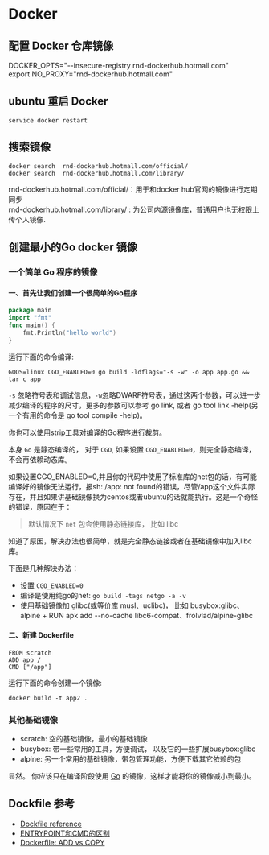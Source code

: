 # Docker

## 配置 Docker 仓库镜像

DOCKER_OPTS="--insecure-registry rnd-dockerhub.hotmall.com"  
export NO_PROXY="rnd-dockerhub.hotmall.com"  

## ubuntu 重启 Docker

```shell
service docker restart
```

## 搜索镜像

```shell
docker search  rnd-dockerhub.hotmall.com/official/
docker search  rnd-dockerhub.hotmall.com/library/
```

rnd-dockerhub.hotmall.com/official/：用于和docker hub官网的镜像进行定期同步  
rnd-dockerhub.hotmall.com/library/ : 为公司内源镜像库，普通用户也无权限上传个人镜像.  

## 创建最小的Go docker 镜像

### 一个简单 Go 程序的镜像

#### 一、首先让我们创建一个很简单的Go程序

```go
package main
import "fmt"
func main() {
    fmt.Println("hello world")
}
```

运行下面的命令编译:

```shell
GOOS=linux CGO_ENABLED=0 go build -ldflags="-s -w" -o app app.go && tar c app
```

`-s` 忽略符号表和调试信息，`-w`忽略DWARF符号表，通过这两个参数，可以进一步减少编译的程序的尺寸，更多的参数可以参考 go link, 或者 go tool link -help(另一个有用的命令是 go tool compile -help)。

你也可以使用strip工具对编译的Go程序进行裁剪。

本身 `Go` 是静态编译的， 对于 `CGO`, 如果设置 `CGO_ENABLED=0`，则完全静态编译，不会再依赖动态库。

如果设置CGO_ENABLED=0,并且你的代码中使用了标准库的net包的话，有可能编译好的镜像无法运行，报sh: /app: not found的错误，尽管/app这个文件实际存在，并且如果讲基础镜像换为centos或者ubuntu的话就能执行。这是一个奇怪的错误，原因在于：

> 默认情况下 `net` 包会使用静态链接库， 比如 libc

知道了原因，解决办法也很简单，就是完全静态链接或者在基础镜像中加入libc库。

下面是几种解决办法：

- 设置 `CGO_ENABLED=0`
- 编译是使用纯go的net: `go build -tags netgo -a -v`
- 使用基础镜像加 glibc(或等价库 musl、uclibc)， 比如 busybox:glibc、alpine + RUN apk add --no-cache libc6-compat、frolvlad/alpine-glibc

#### 二、新建 Dockerfile

```dockfile
FROM scratch
ADD app /
CMD ["/app"]
```

运行下面的命令创建一个镜像:

```shell
docker build -t app2 .
```

### 其他基础镜像

- scratch: 空的基础镜像，最小的基础镜像
- busybox: 带一些常用的工具，方便调试， 以及它的一些扩展busybox:glibc
- alpine: 另一个常用的基础镜像，带包管理功能，方便下载其它依赖的包

显然。 你应该只在编译阶段使用 [Go](https://hub.docker.com/_/golang/) 的镜像，这样才能将你的镜像减小到最小。

## Dockfile 参考

- [Dockfile reference](https://docs.docker.com/engine/reference/builder/)
- [ENTRYPOINT和CMD的区别](https://zhuanlan.zhihu.com/p/30555962)
- [Dockerfile: ADD vs COPY](https://www.ctl.io/developers/blog/post/dockerfile-add-vs-copy/)

